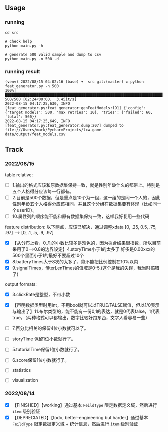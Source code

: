 ## Usage

### running

```shell
cd src

# check help
python main.py -h

# generate 500 valid sample and dump to csv
python main.py -n 500 -d
```

### running result

```text
(venv) 2022/08/15 04:02:16 (base) ➜  src git:(master) ✗ python feat_generator.py -n 500
100%|█████████████████████████████████████████████████████████████████████████████████████████████████████████████████████████████████████████████████████████████████████████████████| 500/500 [02:24<00:00,  3.45it/s]
2022-08-15 04:17:25,630, INFO     [feat_generator.py:feat_generator:genFeatModels:191] {'config': {'target models': 500, 'max retries': 10}, 'tries': {'failed': 60, 'total': 560}}
2022-08-15 04:17:25,649, INFO     [feat_generator.py:feat_generator:dump:207] dumped to file:///Users/mark/PycharmProjects/lxw-game-data/output/feat_models.csv
```

## Track

### 2022/08/15

table relative:
- [ ] 1.输出的格式应该和原数据集保持一致，就是性别年龄什么的都带上。特别是五个人格得分应该每一行都有。
- [ ] 2.目前是500个数据，但是重点是10个为一组，这一组的是同一个人的，因此性别年龄五个人格得分应该相同，并且这个分组在数据集要有体现（比如同一个userID）。
- [ ] 10.属性列的顺序能不能和原有数据集保持一致，这样我好复用一些代码

feature distribution:
以下两点，应该已解决，通过调整xdata [0, .25, 0.5, .75, .97] --> [0, .1, .5, .9, .97]
- [x] 【从分布上看，0.几的小数比较多是难免的，因为拟合结果很指数，所以目前采用了0-->0.8的边界设定】4.storyTime小于1的太多了 好多是0.00xxx的 500个里面小于1的最好不要超过10个
- [x] 8.batteryTimes大于8次的太多了，能不能把比例控制在10%以内
- [x] 9.signalTimes，filterLenTimes的值域是0-5.(这个是我的失误，我当时搞错了)

output formats:
- [x] 3.clickRate是整型，不带小数
- [x] 【声明数据类型时用int，不用bool就可以以TRUE/FALSE赋值，但以1/0表示与输出了】11.布尔类型的，能不能有一份0,1的表达，就是0代表false，1代表true。（两种格式可以都输出，数字比较好跑东西，文字人看容易一些）
- [ ] 7.百分比相关的保留4位小数就可以了。
- [ ] storyTime 保留1位小数就行了。
- [ ] 5.tutorialTime保留1位小数就行了。
- [ ] 6.score保留1位小数就行了。


- [ ] statistics
- [ ] visualization

### 2022/08/14

- [x] 【FINISHED】【working】通过基本 `FeildType` 限定数据定义域，然后进行 `item` 级别验证
- [x] 【DEPRECIATED】【todo, better-engineering but harder】通过基本 `FeildType` 限定数据定义域 + 统计信息，然后进行 `item` 级别验证